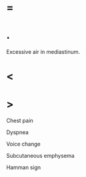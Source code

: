 # =

# .

Excessive air in mediastinum.

# <

# >

Chest pain

Dyspnea

Voice change

Subcutaneous emphysema

Hamman sign
